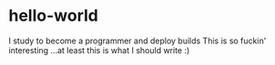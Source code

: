 # hello-world
I study to become a programmer and deploy builds
This is so fuckin' interesting ...at least this is what I should write :)
